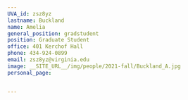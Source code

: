 ```yaml
---
UVA_id: zsz8yz
lastname: Buckland
name: Amelia
general_position: gradstudent
position: Graduate Student
office: 401 Kerchof Hall
phone: 434-924-0899 
email: zsz8yz@virginia.edu
image: __SITE_URL__/img/people/2021-fall/Buckland_A.jpg 
personal_page:


---
```


